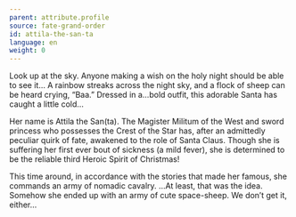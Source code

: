 ```yaml
---
parent: attribute.profile
source: fate-grand-order
id: attila-the-san-ta
language: en
weight: 0
---
```


Look up at the sky.
Anyone making a wish on the holy night should be able to see it…
A rainbow streaks across the night sky, and a flock of sheep can be heard crying, “Baa.”
Dressed in a…bold outfit, this adorable Santa has caught a little cold…

Her name is Attila the San(ta).
The Magister Militum of the West and sword princess who possesses the Crest of the Star has, after an admittedly peculiar quirk of fate, awakened to the role of Santa Claus. Though she is suffering her first ever bout of sickness (a mild fever), she is determined to be the reliable third Heroic Spirit of Christmas!

This time around, in accordance with the stories that made her famous, she commands an army of nomadic cavalry.
…At least, that was the idea. Somehow she ended up with an army of cute space-sheep. We don’t get it, either…
